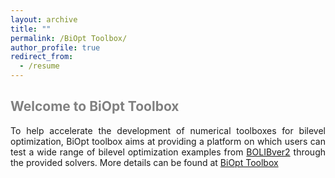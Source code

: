 ```yaml
---
layout: archive
title: ""
permalink: /BiOpt Toolbox/
author_profile: true
redirect_from:
  - /resume
---
```


<span style="color:grey">Welcome to BiOpt Toolbox</span>
---

<p><div style="text-align:justify;">  
To help accelerate the development of numerical toolboxes for bilevel optimization, BiOpt toolbox aims at providing a platform on which users can test a wide range of bilevel optimization examples from <a href="https://biopt.github.io/">BOLIBver2</a> through the provided solvers. More details can be found at <a href="https://biopt.github.io/">BiOpt Toolbox</a>
</div>  </p>

